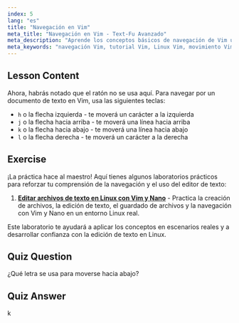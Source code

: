 ```yaml
---
index: 5
lang: "es"
title: "Navegación en Vim"
meta_title: "Navegación en Vim - Text-Fu Avanzado"
meta_description: "Aprende los conceptos básicos de navegación de Vim usando las teclas h, j, k, l. Comprende el movimiento esencial de Vim para principiantes y mejora tus habilidades en la línea de comandos de Linux."
meta_keywords: "navegación Vim, tutorial Vim, Linux Vim, movimiento Vim, conceptos básicos Vim, Vim para principiantes, editor de texto Linux, guía Vim"
---
```


## Lesson Content

Ahora, habrás notado que el ratón no se usa aquí. Para navegar por un documento de texto en Vim, usa las siguientes teclas:

- `h` o la flecha izquierda - te moverá un carácter a la izquierda
- `j` o la flecha hacia arriba - te moverá una línea hacia arriba
- `k` o la flecha hacia abajo - te moverá una línea hacia abajo
- `l` o la flecha derecha - te moverá un carácter a la derecha

## Exercise

¡La práctica hace al maestro! Aquí tienes algunos laboratorios prácticos para reforzar tu comprensión de la navegación y el uso del editor de texto:

1. **[Editar archivos de texto en Linux con Vim y Nano](https://labex.io/es/labs/comptia-edit-text-files-in-linux-with-vim-and-nano-591076)** - Practica la creación de archivos, la edición de texto, el guardado de archivos y la navegación con Vim y Nano en un entorno Linux real.

Este laboratorio te ayudará a aplicar los conceptos en escenarios reales y a desarrollar confianza con la edición de texto en Linux.

## Quiz Question

¿Qué letra se usa para moverse hacia abajo?

## Quiz Answer

k
